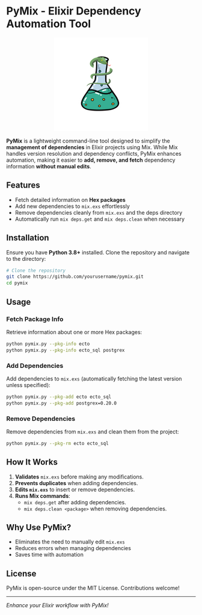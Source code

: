 # PyMix - Elixir Dependency Automation Tool

<p align="center">
  <img src="PyMix_NoBg.png" alt="PyMix Logo" width="250">
</p>


**PyMix** is a lightweight command-line tool designed to simplify the **management of dependencies** in Elixir projects using Mix. While Mix handles version resolution and dependency conflicts, PyMix enhances automation, making it easier to **add, remove, and fetch** dependency information **without manual edits**.

## Features
- Fetch detailed information on **Hex packages**
- Add new dependencies to `mix.exs` effortlessly
- Remove dependencies cleanly from `mix.exs` and the deps directory
- Automatically run `mix deps.get` and `mix deps.clean` when necessary

## Installation
Ensure you have **Python 3.8+** installed. Clone the repository and navigate to the directory:

```sh
# Clone the repository
git clone https://github.com/yourusername/pymix.git
cd pymix
```

## Usage

### Fetch Package Info
Retrieve information about one or more Hex packages:
```sh
python pymix.py --pkg-info ecto
python pymix.py --pkg-info ecto_sql postgrex
```

### Add Dependencies
Add dependencies to `mix.exs` (automatically fetching the latest version unless specified):
```sh
python pymix.py --pkg-add ecto ecto_sql
python pymix.py --pkg-add postgrex=0.20.0
```

### Remove Dependencies
Remove dependencies from `mix.exs` and clean them from the project:
```sh
python pymix.py --pkg-rm ecto ecto_sql
```

## How It Works
1. **Validates** `mix.exs` before making any modifications.
2. **Prevents duplicates** when adding dependencies.
3. **Edits `mix.exs`** to insert or remove dependencies.
4. **Runs Mix commands**:
   - `mix deps.get` after adding dependencies.
   - `mix deps.clean <package>` when removing dependencies.

## Why Use PyMix?
- Eliminates the need to manually edit `mix.exs`
- Reduces errors when managing dependencies
- Saves time with automation

## License
PyMix is open-source under the MIT License. Contributions welcome!

---
_Enhance your Elixir workflow with PyMix!_